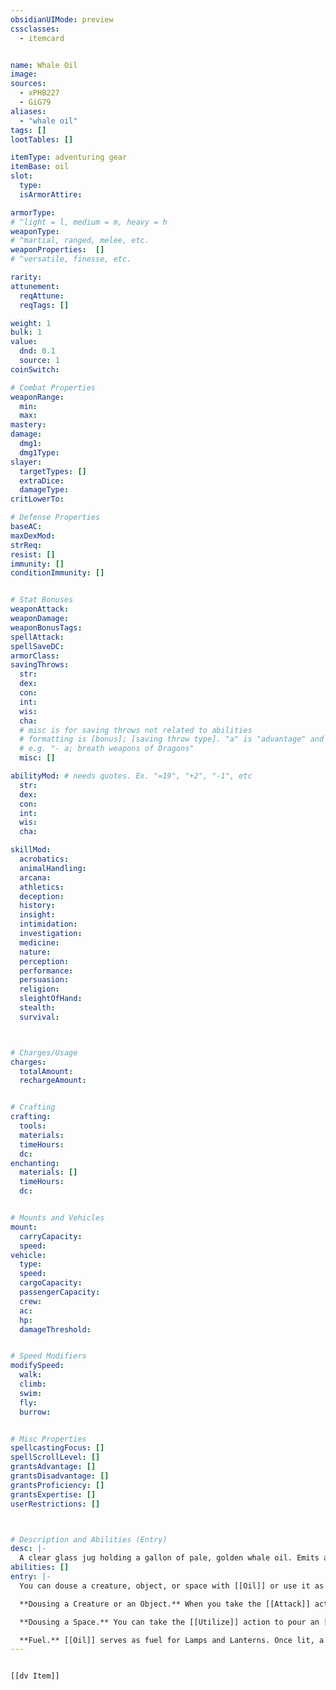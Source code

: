```yaml
---
obsidianUIMode: preview
cssclasses:
  - itemcard


name: Whale Oil
image: 
sources: 
  - xPHB227
  - GiG79
aliases: 
  - "whale oil"
tags: []
lootTables: []

itemType: adventuring gear
itemBase: oil
slot:
  type: 
  isArmorAttire: 

armorType:  
# ^light = l, medium = m, heavy = h
weaponType:
# ^martial, ranged, melee, etc.
weaponProperties:  []
# ^versatile, finesse, etc.  

rarity: 
attunement:
  reqAttune: 
  reqTags: []

weight: 1
bulk: 1
value:
  dnd: 0.1
  source: 1
coinSwitch: 

# Combat Properties
weaponRange:
  min: 
  max: 
mastery: 
damage:
  dmg1: 
  dmg1Type:  
slayer:
  targetTypes: []
  extraDice: 
  damageType: 
critLowerTo: 

# Defense Properties
baseAC: 
maxDexMod: 
strReq: 
resist: []
immunity: []
conditionImmunity: []


# Stat Bonuses
weaponAttack: 
weaponDamage: 
weaponBonusTags:
spellAttack:
spellSaveDC:
armorClass: 
savingThrows: 
  str:
  dex:
  con:
  int:
  wis:
  cha:
  # misc is for saving throws not related to abilities
  # formatting is [bonus]; [saving throw type]. "a" is "advantage" and 1,2,3 are for +1,+2,+3 etc. 
  # e.g. "- a; breath weapons of Dragons"
  misc: []

abilityMod: # needs quotes. Ex. "=19", "+2", "-1", etc
  str: 
  dex: 
  con: 
  int: 
  wis: 
  cha: 

skillMod:
  acrobatics:
  animalHandling:
  arcana:
  athletics:
  deception:
  history:
  insight:
  intimidation:
  investigation:
  medicine:
  nature:
  perception:
  performance:
  persuasion:
  religion:
  sleightOfHand:
  stealth:
  survival:



# Charges/Usage
charges:
  totalAmount: 
  rechargeAmount: 


# Crafting
crafting:
  tools: 
  materials:
  timeHours: 
  dc: 
enchanting:
  materials: []
  timeHours: 
  dc: 


# Mounts and Vehicles
mount:
  carryCapacity:
  speed:
vehicle:
  type: 
  speed:
  cargoCapacity: 
  passengerCapacity: 
  crew: 
  ac: 
  hp: 
  damageThreshold: 


# Speed Modifiers
modifySpeed:
  walk:
  climb:
  swim:
  fly:
  burrow:


# Misc Properties
spellcastingFocus: []
spellScrollLevel: []
grantsAdvantage: []
grantsDisadvantage: []
grantsProficiency: []
grantsExpertise: []
userRestrictions: []



# Description and Abilities (Entry)
desc: |-
  A clear glass jug holding a gallon of pale, golden whale oil. Emits a fishy odor when burned. 
abilities: []
entry: |-
  You can douse a creature, object, or space with [[Oil]] or use it as fuel, as detailed below.

  **Dousing a Creature or an Object.** When you take the [[Attack]] action, you can replace one of your attacks with throwing an [[Oil]] flask. Target one creature of object within 20 feet of yourself. The target must succeed on a Dexterity saving throw (DC 8 + your Dexterity modifier and [[Proficiency Bonus]]) or be covered in [[oil]]. If the target takes Fire damage before the [[oil]] dries (after 1 minute), the target takes an extra 5 Fire damage from burning [[oil]]. 

  **Dousing a Space.** You can take the [[Utilize]] action to pour an [[Oil]] flask on level ground to cover a 5-foot-square area within 5 feet of yourself. If lit, the [[oil]] burns until the end of the turn 2 rounds from when the [[oil]] was list (or 12 seconds) and deals 5 Fire damage to any creature that enters the area or ends its turn there. A creature can take this damage only once per turn.

  **Fuel.** [[Oil]] serves as fuel for Lamps and Lanterns. Once lit, a flask of [[Oil]] burns for 6 hours in a Lamp or Lantern. That duration doesn't need to be consecutive; you can extinguish the burning [[Oil]] (as a [[Utilize]] action) and rekindle it again until it has burned for a total of 6 hours. 
---
```


```meta-bind-embed

[[dv Item]]

```